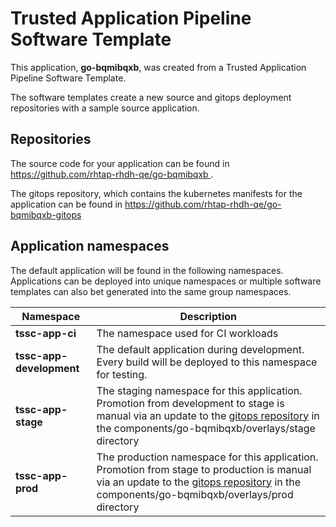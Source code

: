 # Trusted Application Pipeline Software Template

This application, **go-bqmibqxb**, was created from a Trusted Application Pipeline Software Template.

The software templates create a new source and gitops deployment repositories with a sample source application. 

## Repositories

The source code for your application can be found in [https://github.com/rhtap-rhdh-qe/go-bqmibqxb ](https://github.com/rhtap-rhdh-qe/go-bqmibqxb ).
 
The gitops repository, which contains the kubernetes manifests for the application can be found in 
[https://github.com/rhtap-rhdh-qe/go-bqmibqxb-gitops ](https://github.com/rhtap-rhdh-qe/go-bqmibqxb-gitops ) 

## Application namespaces 

The default application will be found in the following namespaces. Applications can be deployed into unique namespaces or multiple software templates can also bet generated into the same group namespaces.  

|  Namespace   |  Description   |  
| -------- | -------- |
| **tssc-app-ci** | The namespace used for CI workloads |
| **tssc-app-development** | The default application during development. Every build will be deployed to this namespace for testing. |
| **tssc-app-stage** | The staging namespace for this application. Promotion from development to stage is manual via an update to the [gitops repository](https://github.com/rhtap-rhdh-qe/go-bqmibqxb-gitops ) in the components/go-bqmibqxb/overlays/stage directory |
| **tssc-app-prod** | The production namespace for this application. Promotion from stage to production is manual via an update to the [gitops repository](https://github.com/rhtap-rhdh-qe/go-bqmibqxb-gitops ) in the components/go-bqmibqxb/overlays/prod directory |